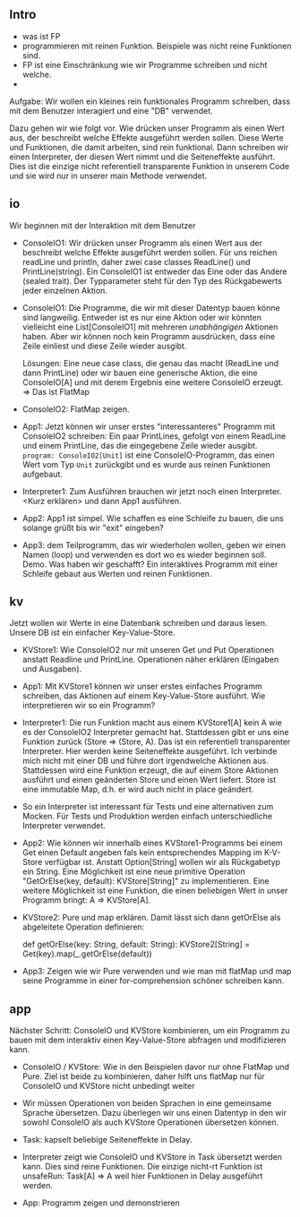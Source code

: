 
## Intro

* was ist FP
* programmieren mit reinen Funktion. Beispiele was nicht reine Funktionen
  sind.
* FP ist eine Einschränkung wie wir Programme schreiben und nicht welche.
*



Aufgabe: Wir wollen ein kleines rein funktionales Programm schreiben,
dass mit dem Benutzer interagiert und eine "DB" verwendet.

Dazu gehen wir wie folgt vor. Wie drücken unser Programm als einen Wert
aus, der beschreibt welche Effekte ausgeführt werden sollen. Diese Werte
und Funktionen, die damit arbeiten, sind rein funktional. Dann schreiben
wir einen Interpreter, der diesen Wert nimmt und die Seiteneffekte ausführt.
Dies ist die einzige nicht referentiell transparente Funktion in unserem Code
und sie wird nur in unserer main Methode verwendet.

## io

Wir beginnen mit der Interaktion mit dem Benutzer

* ConsoleIO1: Wir drücken unser Programm als einen Wert aus der beschreibt
  welche Effekte ausgeführt werden sollen. Für uns reichen readLine und
  println, daher zwei case classes ReadLine() und PrintLine(string).
  Ein ConsoleIO1 ist entweder das Eine oder das Andere (sealed trait).
  Der Typparameter steht für den Typ des Rückgabewerts jeder einzelnen Aktion.
  
* ConsoleIO1: Die Programme, die wir mit dieser Datentyp bauen könne sind
  langweilig. Entweder ist es nur eine Aktion oder wir könnten vielleicht
  eine List[ConsoleIO1] mit mehreren *unabhängigen* Aktionen haben. Aber
  wir können noch kein Programm ausdrücken, dass eine Zeile einliest und
  diese Zeile wieder ausgibt.

  Lösungen: Eine neue case class, die genau das macht (ReadLine und dann
  PrintLine) oder wir bauen eine generische Aktion, die eine ConsoleIO[A]
  und mit derem Ergebnis eine weitere ConsoleIO erzeugt. => Das ist FlatMap
  
* ConsoleIO2: FlatMap zeigen.

* App1: Jetzt können wir unser erstes "interessanteres" Programm mit ConsoleIO2
  schreiben: Ein paar PrintLines, gefolgt von einem ReadLine und einem PrintLine,
  das die eingegebene Zeile wieder ausgibt. `program: ConsoleIO2[Unit]` ist eine
  ConsoleIO-Programm, das einen Wert vom Typ `Unit` zurückgibt und es wurde aus
  reinen Funktionen aufgebaut.
  
* Interpreter1: Zum Ausführen brauchen wir jetzt noch einen Interpreter.
  <Kurz erklären> und dann App1 ausführen.
  
* App2: App1 ist simpel. Wie schaffen es eine Schleife zu bauen, die uns solange
  grüßt bis wir "exit" eingeben?
  
* App3: dem Teilprogramm, das wir wiederholen wollen, geben wir einen Namen (loop)
  und verwenden es dort wo es wieder beginnen soll. Demo. Was haben wir geschafft?
  Ein interaktives Programm mit einer Schleife gebaut aus Werten und reinen Funktionen.
  
## kv

Jetzt wollen wir Werte in eine Datenbank schreiben und daraus lesen. Unsere DB ist
ein einfacher Key-Value-Store.

* KVStore1: Wie ConsoleIO2 nur mit unseren Get und Put Operationen anstatt Readline
  und PrintLine. Operationen näher erklären (Eingaben und Ausgaben).

* App1: Mit KVStore1 können wir unser erstes einfaches Programm schreiben, das
  Aktionen auf einem Key-Value-Store ausführt. Wie interpretieren wir so ein Programm?

* Interpreter1: Die run Funktion macht aus einem KVStore1[A] kein A wie es der ConsoleIO2
  Interpreter gemacht hat. Stattdessen gibt er uns eine Funktion zurück (Store => (Store, A).
  Das ist ein referentiell transparenter Interpreter. Hier werden keine Seiteneffekte
  ausgeführt. Ich verbinde mich nicht mit einer DB und führe dort irgendwelche Aktionen aus.
  Stattdessen wird eine Funktion erzeugt, die auf einem Store Aktionen ausführt und
  einen geänderten Store und einen Wert liefert. Store ist eine immutable Map, d.h.
  er wird auch nicht in place geändert.

* So ein Interpreter ist interessant für Tests und eine alternativen zum Mocken. Für Tests und
  Produktion werden einfach unterschiedliche Interpreter verwendet.

* App2: Wie können wir innerhalb eines KVStore1-Programms bei einem Get einen Default
  angeben fals kein entsprechendes Mapping im K-V-Store verfügbar ist. Anstatt Option[String]
  wollen wir als Rückgabetyp ein String. Eine Möglichkeit ist eine neue primitive Operation
  "GetOrElse(key, default): KVStore[String]" zu implementieren. Eine weitere Möglichkeit
  ist eine Funktion, die einen beliebigen Wert in unser Programm bringt: A => KVStore[A].

* KVStore2: Pure und map erklären. Damit lässt sich dann getOrElse als abgeleitete Operation
  definieren:
  
    def getOrElse(key: String, default: String): KVStore2[String] =
      Get(key).map(_.getOrElse(default))
      
* App3: Zeigen wie wir Pure verwenden und wie man mit flatMap und map seine Programme
  in einer for-comprehension schöner schreiben kann.
  
## app

Nächster Schritt: ConsoleIO und KVStore kombinieren, um ein Programm zu bauen mit dem
interaktiv einen Key-Value-Store abfragen und modifizieren kann.

* ConsoleIO / KVStore: Wie in den Beispielen davor nur ohne FlatMap und Pure. Ziel ist beide
  zu kombinieren, daher hilft uns flatMap nur für ConsoleIO und KVStore nicht unbedingt weiter

* Wir müssen Operationen von beiden Sprachen in eine gemeinsame Sprache übersetzen.
  Dazu überlegen wir uns einen Datentyp in den wir sowohl ConsoleIO als auch KVStore
  Operationen übersetzen können.
  
* Task: kapselt beliebige Seiteneffekte in Delay.

* Interpreter zeigt wie ConsoleIO und KVStore in Task übersetzt werden kann. Dies sind
  reine Funktionen. Die einzige nicht-rt Funktion ist unsafeRun: Task[A] => A weil hier
  Funktionen in Delay ausgeführt werden.
  
* App: Programm zeigen und demonstrieren 